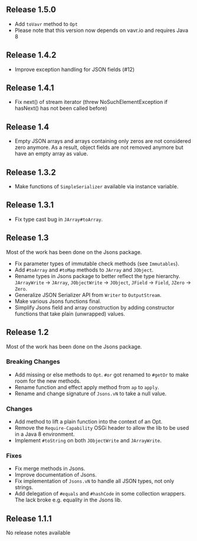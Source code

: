 Release 1.5.0
-------------
- Add `toVavr` method to `Opt`
- Please note that this version now depends on vavr.io and requires Java 8

Release 1.4.2
-------------
- Improve exception handling for JSON fields (#12)

Release 1.4.1
-------------
- Fix next() of stream iterator (threw NoSuchElementException if hasNext() has not been called before)

Release 1.4
-----------

- Empty JSON arrays and arrays containing only zeros are not considered zero anymore.
  As a result, object fields are not removed anymore but have an empty array as value.

Release 1.3.2
-------------

- Make functions of `SimpleSerializer` available via instance variable.

Release 1.3.1
-------------

- Fix type cast bug in `JArray#toArray`.

Release 1.3
-----------

Most of the work has been done on the Jsons package.

- Fix parameter types of immutable check methods (see `Immutables`).
- Add `#toArray` and `#toMap` methods to `JArray` and `JObject`. 
- Rename types in Jsons package to better reflect the type hierarchy. `JArrayWrite` -> `JArray`, `JObjectWrite` -> `JObject`, `JField` -> `Field`, `JZero` -> `Zero`.
- Generalize JSON Serializer API from `Writer` to `OutputStream`.
- Make various Jsons functions final.
- Simplify Jsons field and array construction by adding constructor functions that take plain (unwrapped) values.


Release 1.2
-----------

Most of the work has been done on the Jsons package.

### Breaking Changes

- Add missing or else methods to `Opt`.
  `#or` got renamed to `#getOr` to make room for the new methods.
- Rename function and effect apply method from `ap` to `apply`.
- Rename and change signature of `Jsons.vN` to take a null value.
     
### Changes

- Add method to lift a plain function into the context of an Opt.
- Remove the `Require-Capability` OSGi header to allow the lib to be used in a Java 8 environment.
- Implement `#toString` on both `JObjectWrite` and `JArrayWrite`.

### Fixes
     
- Fix merge methods in Jsons.
- Improve documentation of Jsons.
- Fix implementation of `Jsons.vN` to handle all JSON types, not only strings.
- Add delegation of `#equals` and `#hashCode` in some collection wrappers.
  The lack broke e.g. equality in the Jsons lib.  
   

Release 1.1.1
-------------

No release notes available



